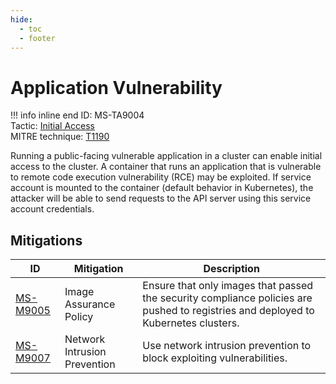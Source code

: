 ```yaml
---
hide:
  - toc
  - footer
---
```


# Application Vulnerability

!!! info inline end
    ID: MS-TA9004<br>
    Tactic: [Initial Access](../tactics/InitialAccess/index.md) <br>
    MITRE technique: [T1190](https://attack.mitre.org/techniques/T1190/)

Running a public-facing vulnerable application in a cluster can enable initial access to the cluster. A container that runs an application that is vulnerable to remote code execution vulnerability (RCE) may be exploited. If service account is mounted to the container (default behavior in Kubernetes), the attacker will be able to send requests to the API server using this service account credentials.

## Mitigations

|ID|Mitigation|Description|
|--|----------|-----------|
|[MS-M9005](../mitigations/MS-M9005/index.md)|Image Assurance Policy|Ensure that only images that passed the security compliance policies are pushed to registries and deployed to Kubernetes clusters.|
|[MS-M9007](../mitigations/MS-M9007%20Network%20Intrusion%20Prevention.md)|Network Intrusion Prevention|Use network intrusion prevention to block exploiting vulnerabilities.|